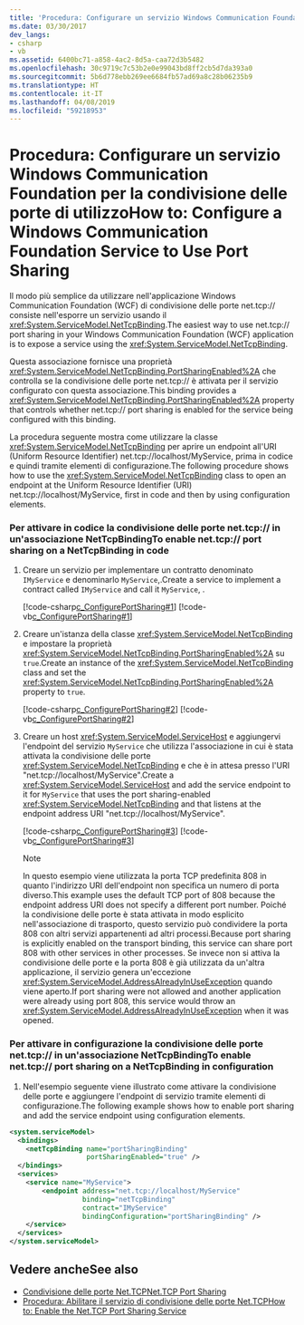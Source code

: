 ```yaml
---
title: 'Procedura: Configurare un servizio Windows Communication Foundation per la condivisione delle porte di utilizzo'
ms.date: 03/30/2017
dev_langs:
- csharp
- vb
ms.assetid: 6400bc71-a858-4ac2-8d5a-caa72d3b5482
ms.openlocfilehash: 30c9719c7c53b2e0e99043bd8ff2cb5d7da393a0
ms.sourcegitcommit: 5b6d778ebb269ee6684fb57ad69a8c28b06235b9
ms.translationtype: HT
ms.contentlocale: it-IT
ms.lasthandoff: 04/08/2019
ms.locfileid: "59218953"
---
```

# <a name="how-to-configure-a-windows-communication-foundation-service-to-use-port-sharing"></a><span data-ttu-id="bf467-102">Procedura: Configurare un servizio Windows Communication Foundation per la condivisione delle porte di utilizzo</span><span class="sxs-lookup"><span data-stu-id="bf467-102">How to: Configure a Windows Communication Foundation Service to Use Port Sharing</span></span>
<span data-ttu-id="bf467-103">Il modo più semplice da utilizzare nell'applicazione Windows Communication Foundation (WCF) di condivisione delle porte net.tcp:// consiste nell'esporre un servizio usando il <xref:System.ServiceModel.NetTcpBinding>.</span><span class="sxs-lookup"><span data-stu-id="bf467-103">The easiest way to use net.tcp:// port sharing in your Windows Communication Foundation (WCF) application is to expose a service using the <xref:System.ServiceModel.NetTcpBinding>.</span></span>  
  
 <span data-ttu-id="bf467-104">Questa associazione fornisce una proprietà <xref:System.ServiceModel.NetTcpBinding.PortSharingEnabled%2A> che controlla se la condivisione delle porte net.tcp:// è attivata per il servizio configurato con questa associazione.</span><span class="sxs-lookup"><span data-stu-id="bf467-104">This binding provides a <xref:System.ServiceModel.NetTcpBinding.PortSharingEnabled%2A> property that controls whether net.tcp:// port sharing is enabled for the service being configured with this binding.</span></span>  
  
 <span data-ttu-id="bf467-105">La procedura seguente mostra come utilizzare la classe <xref:System.ServiceModel.NetTcpBinding> per aprire un endpoint all'URI (Uniform Resource Identifier) net.tcp://localhost/MyService, prima in codice e quindi tramite elementi di configurazione.</span><span class="sxs-lookup"><span data-stu-id="bf467-105">The following procedure shows how to use the <xref:System.ServiceModel.NetTcpBinding> class to open an endpoint at the Uniform Resource Identifier (URI) net.tcp://localhost/MyService, first in code and then by using configuration elements.</span></span>  
  
### <a name="to-enable-nettcp-port-sharing-on-a-nettcpbinding-in-code"></a><span data-ttu-id="bf467-106">Per attivare in codice la condivisione delle porte net.tcp:// in un'associazione NetTcpBinding</span><span class="sxs-lookup"><span data-stu-id="bf467-106">To enable net.tcp:// port sharing on a NetTcpBinding in code</span></span>  
  
1.  <span data-ttu-id="bf467-107">Creare un servizio per implementare un contratto denominato `IMyService` e denominarlo `MyService`,.</span><span class="sxs-lookup"><span data-stu-id="bf467-107">Create a service to implement a contract called `IMyService` and call it `MyService`, .</span></span>  
  
     [!code-csharp[c_ConfigurePortSharing#1](../../../../samples/snippets/csharp/VS_Snippets_CFX/c_configureportsharing/cs/source.cs#1)]
     [!code-vb[c_ConfigurePortSharing#1](../../../../samples/snippets/visualbasic/VS_Snippets_CFX/c_configureportsharing/vb/source.vb#1)]  
  
2.  <span data-ttu-id="bf467-108">Creare un'istanza della classe <xref:System.ServiceModel.NetTcpBinding> e impostare la proprietà <xref:System.ServiceModel.NetTcpBinding.PortSharingEnabled%2A> su `true`.</span><span class="sxs-lookup"><span data-stu-id="bf467-108">Create an instance of the <xref:System.ServiceModel.NetTcpBinding> class and set the <xref:System.ServiceModel.NetTcpBinding.PortSharingEnabled%2A> property to `true`.</span></span>  
  
     [!code-csharp[c_ConfigurePortSharing#2](../../../../samples/snippets/csharp/VS_Snippets_CFX/c_configureportsharing/cs/source.cs#2)]
     [!code-vb[c_ConfigurePortSharing#2](../../../../samples/snippets/visualbasic/VS_Snippets_CFX/c_configureportsharing/vb/source.vb#2)]  
  
3.  <span data-ttu-id="bf467-109">Creare un host <xref:System.ServiceModel.ServiceHost> e aggiungervi l'endpoint del servizio `MyService` che utilizza l'associazione in cui è stata attivata la condivisione delle porte <xref:System.ServiceModel.NetTcpBinding> e che è in attesa presso l'URI "net.tcp://localhost/MyService".</span><span class="sxs-lookup"><span data-stu-id="bf467-109">Create a <xref:System.ServiceModel.ServiceHost> and add the service endpoint to it for `MyService` that uses the port sharing-enabled <xref:System.ServiceModel.NetTcpBinding> and that listens at the endpoint address URI "net.tcp://localhost/MyService".</span></span>  
  
     [!code-csharp[c_ConfigurePortSharing#3](../../../../samples/snippets/csharp/VS_Snippets_CFX/c_configureportsharing/cs/source.cs#3)]
     [!code-vb[c_ConfigurePortSharing#3](../../../../samples/snippets/visualbasic/VS_Snippets_CFX/c_configureportsharing/vb/source.vb#3)]  
  
    > [!NOTE]
    >  <span data-ttu-id="bf467-110">In questo esempio viene utilizzata la porta TCP predefinita 808 in quanto l'indirizzo URI dell'endpoint non specifica un numero di porta diverso.</span><span class="sxs-lookup"><span data-stu-id="bf467-110">This example uses the default TCP port of 808 because the endpoint address URI does not specify a different port number.</span></span> <span data-ttu-id="bf467-111">Poiché la condivisione delle porte è stata attivata in modo esplicito nell'associazione di trasporto, questo servizio può condividere la porta 808 con altri servizi appartenenti ad altri processi.</span><span class="sxs-lookup"><span data-stu-id="bf467-111">Because port sharing is explicitly enabled on the transport binding, this service can share port 808 with other services in other processes.</span></span> <span data-ttu-id="bf467-112">Se invece non si attiva la condivisione delle porte e la porta 808 è già utilizzata da un'altra applicazione, il servizio genera un'eccezione <xref:System.ServiceModel.AddressAlreadyInUseException> quando viene aperto.</span><span class="sxs-lookup"><span data-stu-id="bf467-112">If port sharing were not allowed and another application were already using port 808, this service would throw an <xref:System.ServiceModel.AddressAlreadyInUseException> when it was opened.</span></span>  
  
### <a name="to-enable-nettcp-port-sharing-on-a-nettcpbinding-in-configuration"></a><span data-ttu-id="bf467-113">Per attivare in configurazione la condivisione delle porte net.tcp:// in un'associazione NetTcpBinding</span><span class="sxs-lookup"><span data-stu-id="bf467-113">To enable net.tcp:// port sharing on a NetTcpBinding in configuration</span></span>  
  
1.  <span data-ttu-id="bf467-114">Nell'esempio seguente viene illustrato come attivare la condivisione delle porte e aggiungere l'endpoint di servizio tramite elementi di configurazione.</span><span class="sxs-lookup"><span data-stu-id="bf467-114">The following example shows how to enable port sharing and add the service endpoint using configuration elements.</span></span>  
  
```xml  
<system.serviceModel>  
  <bindings>  
    <netTcpBinding name="portSharingBinding"   
                   portSharingEnabled="true" />  
  </bindings>  
  <services>  
    <service name="MyService">  
        <endpoint address="net.tcp://localhost/MyService"  
                  binding="netTcpBinding"  
                  contract="IMyService"  
                  bindingConfiguration="portSharingBinding" />  
    </service>  
  </services>  
</system.serviceModel>  
```  
  
## <a name="see-also"></a><span data-ttu-id="bf467-115">Vedere anche</span><span class="sxs-lookup"><span data-stu-id="bf467-115">See also</span></span>

- [<span data-ttu-id="bf467-116">Condivisione delle porte Net.TCP</span><span class="sxs-lookup"><span data-stu-id="bf467-116">Net.TCP Port Sharing</span></span>](../../../../docs/framework/wcf/feature-details/net-tcp-port-sharing.md)
- [<span data-ttu-id="bf467-117">Procedura: Abilitare il servizio di condivisione delle porte Net.TCP</span><span class="sxs-lookup"><span data-stu-id="bf467-117">How to: Enable the Net.TCP Port Sharing Service</span></span>](../../../../docs/framework/wcf/feature-details/how-to-enable-the-net-tcp-port-sharing-service.md)
